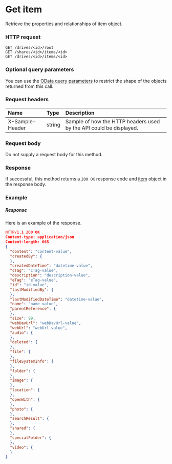 # Get item

Retrieve the properties and relationships of item object.
### HTTP request
```http
GET /drives/<id>/root
GET /shares/<id>/items/<id>
GET /drives/<id>/items/<id>
```
### Optional query parameters
You can use the [OData query parameters](odata-optional-query-parameters.md) to restrict the shape of the objects returned from this call.
### Request headers
| Name       | Type | Description|
|:-----------|:------|:----------|
| X-Sample-Header  | string  | Sample of how the HTTP headers used by the API could be displayed.|

### Request body
Do not supply a request body for this method.
### Response
If successful, this method returns a `200 OK` response code and [item](../resources/item.md) object in the response body.
### Example
##### Response
Here is an example of the response.
```json
HTTP/1.1 200 OK
Content-type: application/json
Content-length: 665
{
  "content": "content-value",
  "createdBy": {
  },
  "createdDateTime": "datetime-value",
  "cTag": "cTag-value",
  "description": "description-value",
  "eTag": "eTag-value",
  "id": "id-value",
  "lastModifiedBy": {
  },
  "lastModifiedDateTime": "datetime-value",
  "name": "name-value",
  "parentReference": {
  },
  "size": 99,
  "webDavUrl": "webDavUrl-value",
  "webUrl": "webUrl-value",
  "audio": {
  },
  "deleted": {
  },
  "file": {
  },
  "fileSystemInfo": {
  },
  "folder": {
  },
  "image": {
  },
  "location": {
  },
  "openWith": {
  },
  "photo": {
  },
  "searchResult": {
  },
  "shared": {
  },
  "specialFolder": {
  },
  "video": {
  }
}
```
<!-- uuid: 44a21a31-eb43-4e36-92e1-bf4041d5a599\n2015-10-09 15:14:08 UTC -->